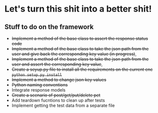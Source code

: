 # Let's turn this shit into a better shit!



## Stuff to do on the framework

- ~~Implement a method of the base class to assert the response status code~~
- ~~Implement a method of the base class to take the json path from the user and give back the corresponding key value (in progress)~~,
- ~~Implement a method of the base class to take the json path from the user and assert the corresponding key value~~,
- ~~Create a seyup.py file to install all the requirements on the current enc ```python setup.py install```~~
- ~~Implement a method to change json key values~~
- ~~Python naming conventions~~
- Integrate response models
- ~~Create a scenario of post/get/put/delete pet~~
- Add teardown fucntions to clean up after tests
- Implement getting the test data from a separate file